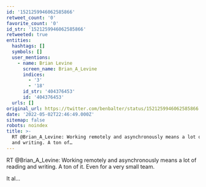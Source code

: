 ```yaml
---
id: '1521259946062585866'
retweet_count: '0'
favorite_count: '0'
id_str: '1521259946062585866'
retweeted: true
entities:
  hashtags: []
  symbols: []
  user_mentions:
    - name: Brian Levine
      screen_name: Brian_A_Levine
      indices:
        - '3'
        - '18'
      id_str: '404376453'
      id: '404376453'
  urls: []
original_url: https://twitter.com/benbalter/status/1521259946062585866
date: '2022-05-02T22:46:49.000Z'
sitemap: false
robots: noindex
title: >-
  RT @Brian_A_Levine: Working remotely and asynchronously means a lot of reading
  and writing. A ton of…
---
```


RT @Brian_A_Levine: Working remotely and asynchronously means a lot of reading and writing. A ton of it. Even for a very small team.

It al…